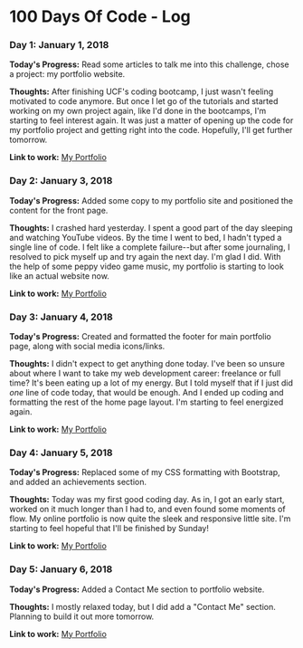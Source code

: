 # 100 Days Of Code - Log

### Day 1: January 1, 2018

**Today's Progress:** Read some articles to talk me into this challenge, chose a project: my portfolio website.

**Thoughts:** After finishing UCF's coding bootcamp, I just wasn't feeling motivated to code anymore. But once I let go of the tutorials and started working on my own project again, like I'd done in the bootcamps, I'm starting to feel interest again. It was just a matter of opening up the code for my portfolio project and getting right into the code. Hopefully, I'll get further tomorrow.

**Link to work:** [My Portfolio](https://saluki-scribe.github.io/my-portfolio/)

### Day 2: January 3, 2018

**Today's Progress:** Added some copy to my portfolio site and positioned the content for the front page.

**Thoughts:** I crashed hard yesterday. I spent a good part of the day sleeping and watching YouTube videos. By the time I went to bed, I hadn't typed a single line of code. I felt like a complete failure--but after some journaling, I resolved to pick myself up and try again the next day. I'm glad I did. With the help of some peppy video game music, my portfolio is starting to look like an actual website now. 

**Link to work:** [My Portfolio](https://saluki-scribe.github.io/my-portfolio/)

### Day 3: January 4, 2018

**Today's Progress:** Created and formatted the footer for main portfolio page, along with social media icons/links.

**Thoughts:** I didn't expect to get anything done today. I've been so unsure about where I want to take my web development career: freelance or full time? It's been eating up a lot of my energy. But I told myself that if I just did *one* line of code today, that would be enough. And I ended up coding and formatting the rest of the home page layout. I'm starting to feel energized again. 

**Link to work:** [My Portfolio](https://saluki-scribe.github.io/my-portfolio/)

### Day 4: January 5, 2018

**Today's Progress:** Replaced some of my CSS formatting with Bootstrap, and added an achievements section.

**Thoughts:** Today was my first good coding day. As in, I got an early start, worked on it much longer than I had to, and even found some moments of flow. My online portfolio is now quite the sleek and responsive little site. I'm starting to feel hopeful that I'll be finished by Sunday!

**Link to work:** [My Portfolio](https://saluki-scribe.github.io/my-portfolio/)

### Day 5: January 6, 2018

**Today's Progress:** Added a Contact Me section to portfolio website.

**Thoughts:** I mostly relaxed today, but I did add a "Contact Me" section. Planning to build it out more tomorrow.

**Link to work:** [My Portfolio](https://saluki-scribe.github.io/my-portfolio/)
